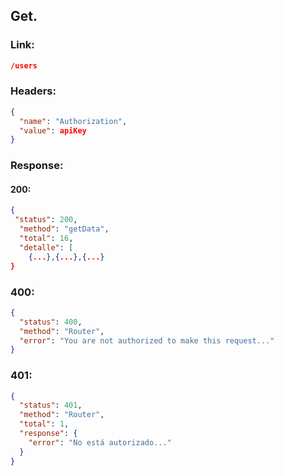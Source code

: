 ## **Get.**

### **Link:**
```json
/users
```

### **Headers:**
```json
{
  "name": "Authorization",
  "value": apiKey
}
```

### **Response:**

#### **200:**
```json
{
 "status": 200,
  "method": "getData",
  "total": 16,
  "detalle": [
    {...},{...},{...}
}
```

### **400:**
```json
{
  "status": 400,
  "method": "Router",
  "error": "You are not authorized to make this request..."
}
```

### **401:**
```json
{
  "status": 401,
  "method": "Router",
  "total": 1,
  "response": {
    "error": "No está autorizado..."
  }
}
```